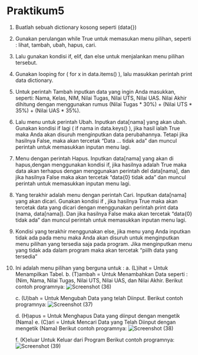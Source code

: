 # Praktikum5
1.	Buatlah sebuah dictionary kosong seperti (data{})
2.	 Gunakan perulangan while True untuk memasukan menu pilihan, seperti : lihat, tambah, ubah, hapus, cari.
3.	Lalu gunakan kondisi if, elif, dan else untuk menjalankan menu pilihan tersebut.
4.	Gunakan looping for ( for x in data.items() ), lalu masukkan perintah print data dictionary.
5.	Untuk perintah Tambah inputkan data yang ingin Anda masukkan, seperti: Nama, Kelas, NIM, Nilai Tugas, Nilai UTS, Nilai UAS. Nilai Akhir dihitung dengan menggunakan rumus (Nilai Tugas * 30%) + (Nilai UTS * 35%) + (Nilai UAS * 35%).   
6.	Lalu menu untuk perintah Ubah. Inputkan data[nama] yang akan ubah. Gunakan kondisi if lagi ( if nama in                        data.keys() ), jika hasil ialah True maka Anda akan disuruh menginputkan data perubahannya. Tetapi jika hasilnya False, maka akan tercetak “Data ... tidak ada” dan muncul perintah untuk memasukkan inputan menu lagi.
7.	Menu dengan perintah Hapus. Inputkan data[nama] yang akan di hapus,dengan menggunakan kondisi if, jika hasilnya adalah True maka data akan terhapus dengan menggunakan perintah del data[nama], dan jika hasilnya False maka akan tercetak “data{0} tidak ada” dan muncul perintah untuk memasukkan inputan menu lagi.
8.	Yang terakhir adalah menu dengan perintah Cari. Inputkan data[nama] yang akan dicari. Gunakan kondisi if , jika hasilnya True maka akan tercetak data yang dicari dengan menggunakan perintah print data (nama, data[nama]). Dan jika hasilnya False maka akan tercetak “data{0} tidak ada” dan muncul perintah untuk memasukkan inputan menu lagi.
9.	Kondisi yang terakhir menggunakan else, jika menu yang Anda inputkan tidak ada pada menu maka Anda akan disuruh untuk menginputkan menu pilihan yang tersedia saja pada program. Jika menginputkan menu yang tidak ada dalam program maka akan tercetak “piilh data yang tersedia”
10.	Ini adalah menu pilihan yang berguna untuk :
    a.	(L)ihat = Untuk Menampilkan Tabel.
    b.	(T)ambah  = Untuk Menambahkan Data seperti : (Nim, Nama, Nilai Tugas, Nilai UTS, Nilai UAS, dan Nilai Akhir.
        Berikut contoh programnya:
        ![Screenshot (36)](https://user-images.githubusercontent.com/56987138/70382322-6d69fd80-198c-11ea-8282-ef26ba1785a1.png)
        
    c.	(U)bah = Untuk Mengubah Data yang telah Diinput.
         Berikut contoh programnya:
         ![Screenshot (37)](https://user-images.githubusercontent.com/56987138/70382323-6e029400-198c-11ea-94ba-6b32db1b38d7.png)

    d.	(H)apus = Untuk Menghapus Data yang diinput dengan mengetik (Nama)
    e.	(C)ari = Untuk Mencari Data yang Telah Diinput dengan mengetik (Nama)
         Berikut contoh programnya:
         ![Screenshot (38)](https://user-images.githubusercontent.com/56987138/70382346-ea957280-198c-11ea-828a-e2a9a3614e13.png)
         
    f.	(K)eluar Untuk Keluar dari Program
         Berikut contoh programnya:
         ![Screenshot (39)](https://user-images.githubusercontent.com/56987138/70382347-ea957280-198c-11ea-82fc-a17271279307.png)
